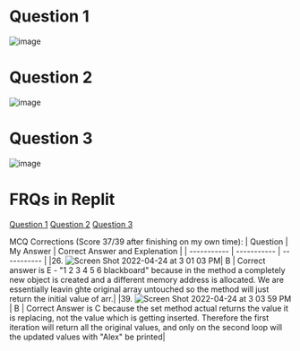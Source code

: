 # Question 1
![image](https://user-images.githubusercontent.com/89252299/165027703-f890d7a0-7361-4444-bb67-c8476cbb2e12.png)

# Question 2
![image](https://user-images.githubusercontent.com/89252299/165027712-1282bd50-ddab-4fef-86df-3cd466c6d19a.png)

# Question 3
![image](https://user-images.githubusercontent.com/89252299/165027691-3a4790e7-e4ac-4bfb-a9c8-1e12779cfc12.png)

# FRQs in Replit

[Question 1](https://replit.com/@ChrisD9/MixedCourageousCircle#Main.java)
[Question 2](https://replit.com/@ChrisD9/AttentiveImpressionableMachinecode#Main.java)
[Question 3](https://replit.com/@ChrisD9/2015q3#Main.java)


MCQ Corrections (Score 37/39 after finishing on my own time):
| Question     | My Answer | Correct Answer and Explenation | 
| ----------- | ----------- | ----------- |
|26. ![Screen Shot 2022-04-24 at 3 01 03 PM](https://user-images.githubusercontent.com/25650329/164998528-7c058326-aae8-4047-b893-017deb4e88bc.png)| B  | Correct answer is E - "1 2 3 4 5 6 blackboard" because in the method a completely new object is created and a different memory address is allocated. We are essentially leavin ghte original array untouched so the method will just return the initial value of arr.| 
|39. ![Screen Shot 2022-04-24 at 3 03 59 PM](https://user-images.githubusercontent.com/25650329/164998637-3c3eb11d-d9a2-402c-a24c-38af5c7c2b2b.png)| B  | Correct Answer is C because the set method actual returns the value it is replacing, not the value which is getting inserted. Therefore the first iteration will return all the original values, and only on the second loop will the updated values with "Alex" be printed| 
